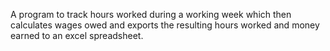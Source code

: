 A program to track hours worked during a working week which then calculates wages owed and exports the resulting hours worked and money earned to an excel spreadsheet.
